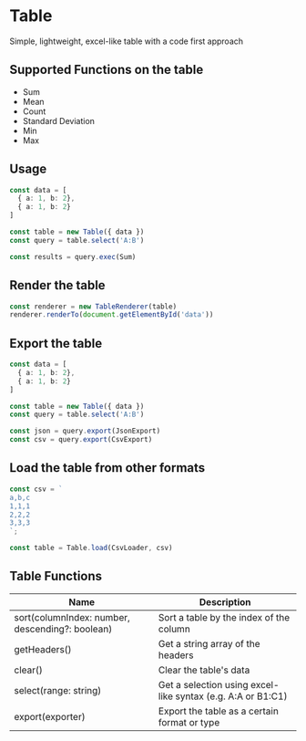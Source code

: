 # Table
Simple, lightweight, excel-like table with a code first approach

## Supported Functions on the table
- Sum
- Mean
- Count
- Standard Deviation
- Min
- Max

## Usage
```typescript
const data = [
  { a: 1, b: 2},
  { a: 1, b: 2}
]

const table = new Table({ data })
const query = table.select('A:B')

const results = query.exec(Sum)
```

## Render the table
```typescript
const renderer = new TableRenderer(table)
renderer.renderTo(document.getElementById('data'))
```

## Export the table
```typescript
const data = [
  { a: 1, b: 2},
  { a: 1, b: 2}
]

const table = new Table({ data })
const query = table.select('A:B')

const json = query.export(JsonExport)
const csv = query.export(CsvExport)
```

## Load the table from other formats
```typescript
const csv = `
a,b,c
1,1,1
2,2,2
3,3,3
`;

const table = Table.load(CsvLoader, csv)
```

## Table Functions
| Name | Description |
|---|---|
| sort(columnIndex: number, descending?: boolean) | Sort a table by the index of the column |
| getHeaders() | Get a string array of the headers |
| clear() | Clear the table's data |
| select(range: string) | Get a selection using excel-like syntax (e.g. A:A or B1:C1) |
| export(exporter) | Export the table as a certain format or type |